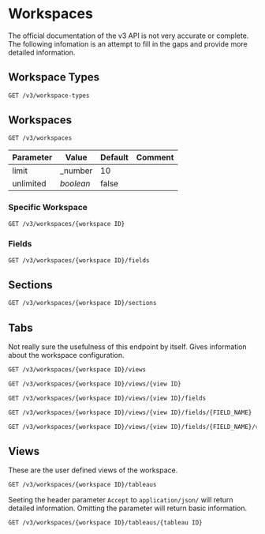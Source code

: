 # Workspaces

The official documentation of the v3 API is not very accurate or complete. The following infomation is an attempt to fill in the gaps
and provide more detailed information.

## Workspace Types

```html
GET /v3/workspace-types
```

## Workspaces

```html
GET /v3/workspaces
```

|Parameter|Value|Default|Comment|
|---|---|---|---|
|limit|_number|10||
|unlimited|_boolean_|false||

### Specific Workspace

```html
GET /v3/workspaces/{workspace ID}
```

### Fields

```html
GET /v3/workspaces/{workspace ID}/fields
```

## Sections

```html
GET /v3/workspaces/{workspace ID}/sections
```

## Tabs

Not really sure the usefulness of this endpoint by itself. Gives information about the workspace configuration.

```html
GET /v3/workspaces/{workspace ID}/views

GET /v3/workspaces/{workspace ID}/views/{view ID}

GET /v3/workspaces/{workspace ID}/views/{view ID}/fields

GET /v3/workspaces/{workspace ID}/views/{view ID}/fields/{FIELD_NAME}

GET /v3/workspaces/{workspace ID}/views/{view ID}/fields/{FIELD_NAME}/validators
```

## Views

These are the user defined views of the workspace.

```html
GET /v3/workspaces/{workspace ID}/tableaus
```

Seeting the header parameter `Accept` to `application/json/` will return detailed information. Omitting the parameter will
return basic information. 

```html
GET /v3/workspaces/{workspace ID}/tableaus/{tableau ID}
```
